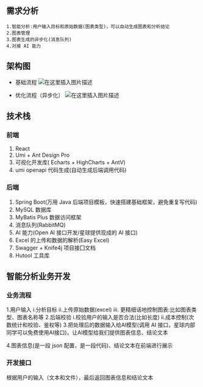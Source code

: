 ## 需求分析
    1.智能分析:用户输入目标和原始数据(图表类型)，可以自动生成图表和分析结论
    2.图表管理
    3.图表生成的异步化(消息队列)
    4.对接 AI 能力
## 架构图
- 基础流程
  ![在这里插入图片描述](https://img-blog.csdnimg.cn/direct/f96b44fc61824437beba1abb692e4d8f.png)

- 优化流程（异步化）
  ![在这里插入图片描述](https://img-blog.csdnimg.cn/direct/eee336a4095b4a709a551bd9029dfc48.png)

## 技术栈
### 前端
1. React
2. Umi + Ant Design Pro
3. 可视化开发库( Echarts + HighCharts + AntV)
4. umi openapi 代码生成(自动生成后端调用代码)
### 后端
1. Spring Boot(万用 Java 后端项目模板，快速搭建基础框架，避免重复写代码)
2. MySQL 数据库
3. MyBatis Plus 数据访问框架
4. 消息队列(RabbitMQ)
5. AI 能力(Open Al 接口开发/星球提供现成的 AI 接口)
6. Excel 的上传和数据的解析(Easy Excel)
7. Swagger + Knife4j 项目接囗文档
8. Hutool 工具库
## 智能分析业务开发
### 业务流程
1.用户输入
    i.分析目标
    ii.上传原始数据(excel)
    iii. 更精细话地控制图表:比如图表类型、图表名称等
2.后端校验
    i.校验用户的输入是否合法(比如长度)
    ii.成本控制(次数统计和校验、鉴权等)
3.把处理后的数据输入给AI模型(调用 AI 接口，星球内部同学可以免费使用AI接口)，让AI模型给我们提供图表信息、结论文本

4.图表信息(是一段 json 配置，是一段代码)、结论文本在前端进行展示
### 开发接口
根据用户的输入（文本和文件），最后返回图表信息和结论文本
   
   
   
   


   
